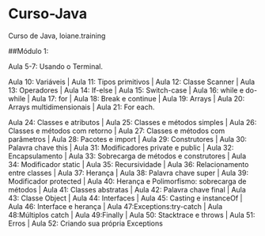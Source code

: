 # Curso-Java
 Curso de Java, loiane.training
 
 ##Módulo 1:

Aula 5-7: Usando o Terminal.

Aula 10: Variáveis | Aula 11: Tipos primitivos | Aula 12: Classe Scanner | Aula 13: Operadores | Aula 14: If-else | Aula 15: Switch-case | Aula 16: while e do-while | Aula 17: for | Aula 18: Break e continue | Aula 19: Arrays | Aula 20: Arrays multidimensionais | Aula 21: For each. 

Aula 24: Classes e atributos | Aula 25: Classes e métodos simples | Aula 26: Classes e métodos com retorno | Aula 27: Classes e métodos com parâmetros | Aula 28: Pacotes e import | Aula 29: Construtores | Aula 30: Palavra chave this | Aula 31: Modificadores private e public | Aula 32: Encapsulamento | Aula 33: Sobrecarga de métodos e construtores | Aula 34: Modificador static | Aula 35: Recursividade | Aula 36: Relacionamento entre classes | Aula 37: Herança | Aula 38: Palavra chave super | Aula 39: Modificador protected | Aula 40: Herança e Polimorfismo: sobrecarga de métodos | Aula 41: Classes abstratas | Aula 42: Palavra chave final | Aula 43: Classe Object | Aula 44: Interfaces | Aula 45: Casting e instanceOf | Aula 46: Interface e herança | Aula 47:Exceptions:try-catch | Aula 48:Múltiplos catch | Aula 49:Finally | Aula 50: Stacktrace e throws | Aula 51: Erros | Aula 52: Criando sua própria Exceptions

